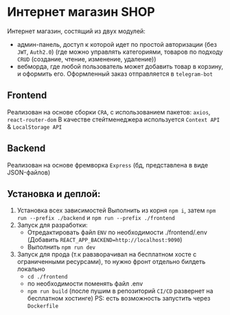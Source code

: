 # Интернет магазин SHOP
Интернет магазин, состящий из двух модулей: 
- админ-панель, доступ к которой идет по простой авторизации (без `JWT`, `Auth2.0`)
  (где можно управлять категориями, товаров по подходу `CRUD` (создание, чтение, изменение, удаление)) 
- вебморда, где любой пользователь может добавить товар в корзину, и оформить его. Оформленный заказ отправляется в `telegram-bot`

## Frontend
Реализован на основе сборки `CRA`, с использованием пакетов: `axios`, `react-router-dom`
В качестве стейтменеджера используется `Context API` & `LocalStorage API`

## Backend
Реализован на основе фремворка `Express` (бд, представлена в виде JSON-файлов)

## Установка и деплой:
1. Установка всех зависимостей
Выполнить из корня `npm i`, затем `npm run --prefix ./backend` и `npm run --prefix ./frontend`
2. Запуск для разработки:
    - Отредактировать файл `ENV` по необходимости ./frontend/.env (Добавить `REACT_APP_BACKEND=http://localhost:9090`)
    - Выполнить `npm run dev`
3. Запуск для прода (т.к равзворачивал на бесплатном хосте с ограниченными ресурсами), то нужно фронт отдельно билдеть локально
    - `cd ./frontend`
    - по необходимости поменять файл .env
    - `npm run build`
    (после пушим в репозиторий `CI/CD` развернет на бесплатном хостинге)
PS: есть возможность запустить через `Dockerfile`